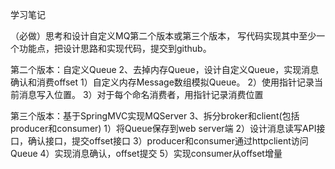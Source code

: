 学习笔记


（必做）思考和设计自定义MQ第二个版本或第三个版本，
写代码实现其中至少一 个功能点，把设计思路和实现代码，提交到github。

第二个版本：自定义Queue 
2、去掉内存Queue，设计自定义Queue，实现消息确认和消费offset
 1）自定义内存Message数组模拟Queue。
 2）使用指针记录当前消息写入位置。
 3）对于每个命名消费者，用指针记录消费位置


第三个版本：基于SpringMVC实现MQServer
 3、拆分broker和client(包括producer和consumer) 
1）将Queue保存到web server端
2）设计消息读写API接口，确认接口，提交offset接口 
3）producer和consumer通过httpclient访问Queue
4）实现消息确认，offset提交 
5）实现consumer从offset增量